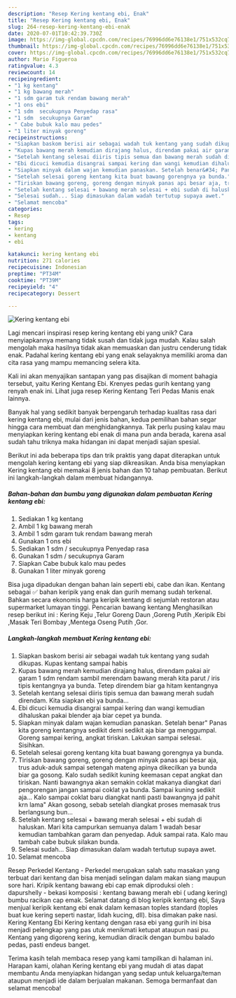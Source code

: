 ```yaml
---
description: "Resep Kering kentang ebi, Enak"
title: "Resep Kering kentang ebi, Enak"
slug: 264-resep-kering-kentang-ebi-enak
date: 2020-07-01T10:42:39.730Z
image: https://img-global.cpcdn.com/recipes/76996dd6e76138e1/751x532cq70/kering-kentang-ebi-foto-resep-utama.jpg
thumbnail: https://img-global.cpcdn.com/recipes/76996dd6e76138e1/751x532cq70/kering-kentang-ebi-foto-resep-utama.jpg
cover: https://img-global.cpcdn.com/recipes/76996dd6e76138e1/751x532cq70/kering-kentang-ebi-foto-resep-utama.jpg
author: Mario Figueroa
ratingvalue: 4.3
reviewcount: 14
recipeingredient:
- "1 kg kentang"
- "1 kg bawang merah"
- "1 sdm garam tuk rendam bawang merah"
- "1 ons ebi"
- "1 sdm  secukupnya Penyedap rasa"
- "1 sdm  secukupnya Garam"
- " Cabe bubuk kalo mau pedes"
- "1 liter minyak goreng"
recipeinstructions:
- "Siapkan baskom berisi air sebagai wadah tuk kentang yang sudah dikupas. Kupas kentang sampai habis"
- "Kupas bawang merah kemudian dirajang halus, direndam pakai air garam 1 sdm rendam sambil merendam bawang merah kita parut / iris tipis kentangnya ya bunda. Tetep direndem biar ga hitam kentangnya"
- "Setelah kentang selesai diiris tipis semua dan bawang merah sudah direndam. Kita siapkan ebi ya bunda..."
- "Ebi dicuci kemudia disangrai sampai kering dan wangi kemudian dihaluskan pakai blender aja biar cepet ya bunda."
- "Siapkan minyak dalam wajan kemudian panaskan. Setelah benar&#34; Panas kita goreng kentangnya sedikit demi sedikit aja biar ga menggumpal. Goreng sampai kering, angkat tiriskan. Lakukan sampai selesai. Sisihkan."
- "Setelah selesai goreng kentang kita buat bawang gorengnya ya bunda."
- "Tiriskan bawang goreng, goreng dengan minyak panas api besar aja, trus aduk-aduk sampai setengah mateng apinya dikecilkan ya bunda biar ga gosong. Kalo sudah sedikit kuning keemasan cepat angkat dan tiriskan. Nanti bawangnya akan semakin coklat makanya diangkat dari pengorengan jangan sampai coklat ya bunda. Sampai kuning sedikit aja... Kalo sampai coklat baru diangkat nanti pasti bawangnya jd pahit krn lama&#34; Akan gosong, sebab setelah diangkat proses memasak trus berlangsung bun..."
- "Setelah kentang selesai + bawang merah selesai + ebi sudah di haluskan. Mari kita campurkan semuanya dalam 1 wadah besar kemudian tambahkan garam dan penyedap. Aduk sampai rata. Kalo mau tambah cabe bubuk silakan bunda."
- "Selesai sudah... Siap dimasukan dalam wadah tertutup supaya awet."
- "Selamat mencoba"
categories:
- Resep
tags:
- kering
- kentang
- ebi

katakunci: kering kentang ebi 
nutrition: 271 calories
recipecuisine: Indonesian
preptime: "PT34M"
cooktime: "PT39M"
recipeyield: "4"
recipecategory: Dessert

---
```



![Kering kentang ebi](https://img-global.cpcdn.com/recipes/76996dd6e76138e1/751x532cq70/kering-kentang-ebi-foto-resep-utama.jpg)

Lagi mencari inspirasi resep kering kentang ebi yang unik? Cara menyiapkannya memang tidak susah dan tidak juga mudah. Kalau salah mengolah maka hasilnya tidak akan memuaskan dan justru cenderung tidak enak. Padahal kering kentang ebi yang enak selayaknya memiliki aroma dan cita rasa yang mampu memancing selera kita.

Kali ini akan menyajikan santapan yang pas disajikan di moment bahagia tersebut, yaitu Kering Kentang Ebi. Krenyes pedas gurih kentang yang renyah enak ini. Lihat juga resep Kering Kentang Teri Pedas Manis enak lainnya.

Banyak hal yang sedikit banyak berpengaruh terhadap kualitas rasa dari kering kentang ebi, mulai dari jenis bahan, kedua pemilihan bahan segar hingga cara membuat dan menghidangkannya. Tak perlu pusing kalau mau menyiapkan kering kentang ebi enak di mana pun anda berada, karena asal sudah tahu triknya maka hidangan ini dapat menjadi sajian spesial.


Berikut ini ada beberapa tips dan trik praktis yang dapat diterapkan untuk mengolah kering kentang ebi yang siap dikreasikan. Anda bisa menyiapkan Kering kentang ebi memakai 8 jenis bahan dan 10 tahap pembuatan. Berikut ini langkah-langkah dalam membuat hidangannya.

<!--inarticleads1-->

##### Bahan-bahan dan bumbu yang digunakan dalam pembuatan Kering kentang ebi:

1. Sediakan 1 kg kentang
1. Ambil 1 kg bawang merah
1. Ambil 1 sdm garam tuk rendam bawang merah
1. Gunakan 1 ons ebi
1. Sediakan 1 sdm / secukupnya Penyedap rasa
1. Gunakan 1 sdm / secukupnya Garam
1. Siapkan  Cabe bubuk kalo mau pedes
1. Gunakan 1 liter minyak goreng


Bisa juga dipadukan dengan bahan lain seperti ebi, cabe dan ikan. Kentang sebagai ✅ bahan keripik yang enak dan gurih memang sudah terkenal. Bahkan secara ekonomis harga keripik kentang di sejumlah restoran atau supermarket lumayan tinggi. Pencarian bawang kentang Menghasilkan resep berikut ini : Kering Keju ,Telur Goreng Daun ,Goreng Putih ,Keripik Ebi ,Masak Teri Bombay ,Mentega Oseng Putih ,Gor. 

<!--inarticleads2-->

##### Langkah-langkah membuat Kering kentang ebi:

1. Siapkan baskom berisi air sebagai wadah tuk kentang yang sudah dikupas. Kupas kentang sampai habis
1. Kupas bawang merah kemudian dirajang halus, direndam pakai air garam 1 sdm rendam sambil merendam bawang merah kita parut / iris tipis kentangnya ya bunda. Tetep direndem biar ga hitam kentangnya
1. Setelah kentang selesai diiris tipis semua dan bawang merah sudah direndam. Kita siapkan ebi ya bunda...
1. Ebi dicuci kemudia disangrai sampai kering dan wangi kemudian dihaluskan pakai blender aja biar cepet ya bunda.
1. Siapkan minyak dalam wajan kemudian panaskan. Setelah benar&#34; Panas kita goreng kentangnya sedikit demi sedikit aja biar ga menggumpal. Goreng sampai kering, angkat tiriskan. Lakukan sampai selesai. Sisihkan.
1. Setelah selesai goreng kentang kita buat bawang gorengnya ya bunda.
1. Tiriskan bawang goreng, goreng dengan minyak panas api besar aja, trus aduk-aduk sampai setengah mateng apinya dikecilkan ya bunda biar ga gosong. Kalo sudah sedikit kuning keemasan cepat angkat dan tiriskan. Nanti bawangnya akan semakin coklat makanya diangkat dari pengorengan jangan sampai coklat ya bunda. Sampai kuning sedikit aja... Kalo sampai coklat baru diangkat nanti pasti bawangnya jd pahit krn lama&#34; Akan gosong, sebab setelah diangkat proses memasak trus berlangsung bun...
1. Setelah kentang selesai + bawang merah selesai + ebi sudah di haluskan. Mari kita campurkan semuanya dalam 1 wadah besar kemudian tambahkan garam dan penyedap. Aduk sampai rata. Kalo mau tambah cabe bubuk silakan bunda.
1. Selesai sudah... Siap dimasukan dalam wadah tertutup supaya awet.
1. Selamat mencoba


Resep Perkedel Kentang - Perkedel merupakan salah satu masakan yang terbuat dari kentang dan bisa menjadi selingan dalam makan siang maupun sore hari. Kripik kentang bawang ebi cap emak diproduksi oleh : dapurshelly - bekasi komposisi : kentang bawang merah ebi ( udang kering) bumbu racikan cap emak. Selamat datang di blog keripik kentang ebi, Saya menjual keripik kentang ebi enak dalam kemasan toples standard (toples buat kue kering seperti nastar, lidah kucing, dll). bisa dimakan pake nasi. Kering Kentang Ebi Kering kentang dengan rasa ebi yang gurih ini bisa menjadi pelengkap yang pas utuk menikmati ketupat ataupun nasi pu. Kentang yang digoreng kering, kemudian diracik dengan bumbu balado pedas, pasti endeus banget. 

Terima kasih telah membaca resep yang kami tampilkan di halaman ini. Harapan kami, olahan Kering kentang ebi yang mudah di atas dapat membantu Anda menyiapkan hidangan yang sedap untuk keluarga/teman ataupun menjadi ide dalam berjualan makanan. Semoga bermanfaat dan selamat mencoba!
